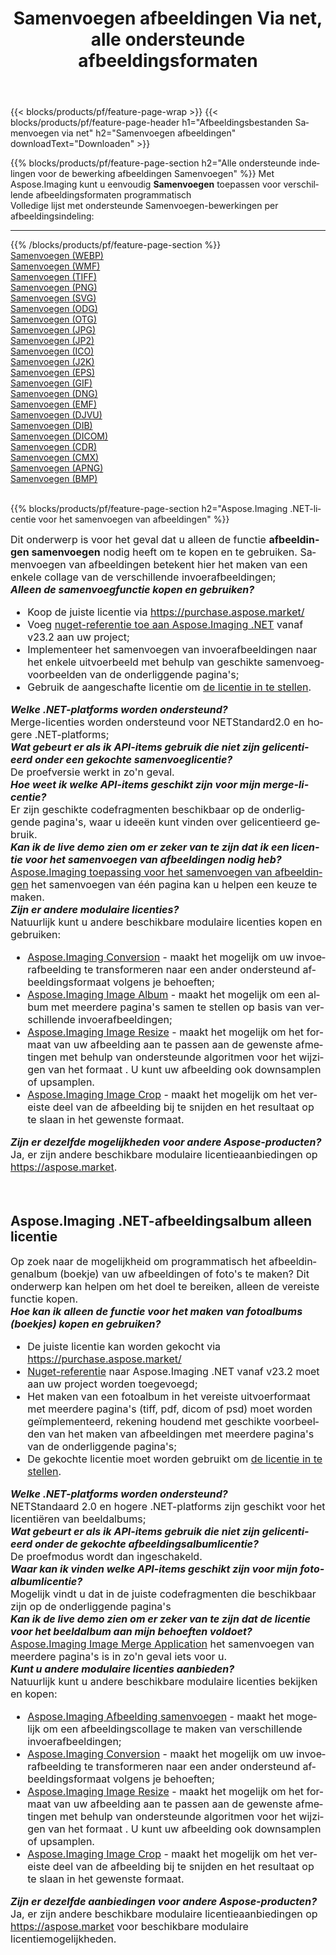 ﻿---
title: Samenvoegen afbeeldingen Via net, alle ondersteunde afbeeldingsformaten 
weight: 3920
url: /nl/net/merge 
lang: nl
langdirlevel: 2
locales: zh-hans,ja,it,ru,de,es,fr,nl,id,lt,pl,pt,vi,tr,ko,zh-hant,ar,hi,th,sv,cs,uk,he
description: Met behulp van Aspose.Imaging kunt u eenvoudig Samenvoegen afbeeldingen maken via net
---

{{< blocks/products/pf/feature-page-wrap >}}
{{< blocks/products/pf/feature-page-header h1="Afbeeldingsbestanden Samenvoegen via net" h2="Samenvoegen afbeeldingen" downloadText="Downloaden" >}}


{{% blocks/products/pf/feature-page-section  h2="Alle ondersteunde indelingen voor de bewerking afbeeldingen Samenvoegen" %}}
Met Aspose.Imaging kunt u eenvoudig **Samenvoegen** toepassen voor verschillende afbeeldingsformaten programmatisch
<br/>
Volledige lijst met ondersteunde Samenvoegen-bewerkingen per afbeeldingsindeling:
<hr/>
{{% /blocks/products/pf/feature-page-section %}}
<div class="container-fluid productfamilypage bg-gray">
    <div class="convertypes bg-gray agp-content section">
        <div class="container">
		<div class="row other-converters">
		    <div class='col-md-2 other-converter remove-lp remove-rp'><a href="/imaging/nl/net/merge/webp" >Samenvoegen (WEBP)</a></div><div class='col-md-2 other-converter remove-lp remove-rp'><a href="/imaging/nl/net/merge/wmf" >Samenvoegen (WMF)</a></div><div class='col-md-2 other-converter remove-lp remove-rp'><a href="/imaging/nl/net/merge/tiff" >Samenvoegen (TIFF)</a></div><div class='col-md-2 other-converter remove-lp remove-rp'><a href="/imaging/nl/net/merge/png" >Samenvoegen (PNG)</a></div><div class='col-md-2 other-converter remove-lp remove-rp'><a href="/imaging/nl/net/merge/svg" >Samenvoegen (SVG)</a></div><div class='col-md-2 other-converter remove-lp remove-rp'><a href="/imaging/nl/net/merge/odg" >Samenvoegen (ODG)</a></div><div class='col-md-2 other-converter remove-lp remove-rp'><a href="/imaging/nl/net/merge/otg" >Samenvoegen (OTG)</a></div><div class='col-md-2 other-converter remove-lp remove-rp'><a href="/imaging/nl/net/merge/jpg" >Samenvoegen (JPG)</a></div><div class='col-md-2 other-converter remove-lp remove-rp'><a href="/imaging/nl/net/merge/jp2" >Samenvoegen (JP2)</a></div><div class='col-md-2 other-converter remove-lp remove-rp'><a href="/imaging/nl/net/merge/ico" >Samenvoegen (ICO)</a></div><div class='col-md-2 other-converter remove-lp remove-rp'><a href="/imaging/nl/net/merge/j2k" >Samenvoegen (J2K)</a></div><div class='col-md-2 other-converter remove-lp remove-rp'><a href="/imaging/nl/net/merge/eps" >Samenvoegen (EPS)</a></div><div class='col-md-2 other-converter remove-lp remove-rp'><a href="/imaging/nl/net/merge/gif" >Samenvoegen (GIF)</a></div><div class='col-md-2 other-converter remove-lp remove-rp'><a href="/imaging/nl/net/merge/dng" >Samenvoegen (DNG)</a></div><div class='col-md-2 other-converter remove-lp remove-rp'><a href="/imaging/nl/net/merge/emf" >Samenvoegen (EMF)</a></div><div class='col-md-2 other-converter remove-lp remove-rp'><a href="/imaging/nl/net/merge/djvu" >Samenvoegen (DJVU)</a></div><div class='col-md-2 other-converter remove-lp remove-rp'><a href="/imaging/nl/net/merge/dib" >Samenvoegen (DIB)</a></div><div class='col-md-2 other-converter remove-lp remove-rp'><a href="/imaging/nl/net/merge/dicom" >Samenvoegen (DICOM)</a></div><div class='col-md-2 other-converter remove-lp remove-rp'><a href="/imaging/nl/net/merge/cdr" >Samenvoegen (CDR)</a></div><div class='col-md-2 other-converter remove-lp remove-rp'><a href="/imaging/nl/net/merge/cmx" >Samenvoegen (CMX)</a></div><div class='col-md-2 other-converter remove-lp remove-rp'><a href="/imaging/nl/net/merge/apng" >Samenvoegen (APNG)</a></div><div class='col-md-2 other-converter remove-lp remove-rp'><a href="/imaging/nl/net/merge/bmp" >Samenvoegen (BMP)</a></div>
                </div>
        </div>
    </div>
</div>
<br/>

{{% blocks/products/pf/feature-page-section  h2="Aspose.Imaging .NET-licentie voor het samenvoegen van afbeeldingen" %}}
<div style="font-size:16px;">
Dit onderwerp is voor het geval dat u alleen de functie <b>afbeeldingen samenvoegen</b> nodig heeft om te kopen en te gebruiken. Samenvoegen van afbeeldingen betekent hier het maken van een enkele collage van de verschillende invoerafbeeldingen; <br/>
<i><b>Alleen de samenvoegfunctie kopen en gebruiken?</b></i>
<ul>
<li>
Koop de juiste licentie via <a href="https://purchase.aspose.market/">https://purchase.aspose.market/</a>
</li>
<li>
Voeg <a href="https://www.nuget.org/packages/Aspose.Imaging">nuget-referentie toe aan Aspose.Imaging .NET</a> vanaf v23.2 aan uw project;
</li>
<li>
Implementeer het samenvoegen van invoerafbeeldingen naar het enkele uitvoerbeeld met behulp van geschikte samenvoegvoorbeelden van de onderliggende pagina's;
</li>
<li>
Gebruik de aangeschafte licentie om <a href="https://docs.aspose.com/imaging/net/licensing/">de licentie in te stellen</a>.
</li>
</ul>
<i><b>Welke .NET-platforms worden ondersteund?</b></i> <br/>
Merge-licenties worden ondersteund voor NETStandard2.0 en hogere .NET-platforms;<br/>
<i><b>Wat gebeurt er als ik API-items gebruik die niet zijn gelicentieerd onder een gekochte samenvoeglicentie?</b></i><br/>
De proefversie werkt in zo'n geval.<br/>
<i><b>Hoe weet ik welke API-items geschikt zijn voor mijn merge-licentie?</b></i><br/>
Er zijn geschikte codefragmenten beschikbaar op de onderliggende pagina's, waar u ideeën kunt vinden over gelicentieerd gebruik.<br/>
<i><b>Kan ik de live demo zien om er zeker van te zijn dat ik een licentie voor het samenvoegen van afbeeldingen nodig heb?</b></i><br/>
<a href="https://products.aspose.app/imaging/nl/image-merge/">Aspose.Imaging toepassing voor het samenvoegen van afbeeldingen</a> het samenvoegen van één pagina kan u helpen een keuze te maken.<br />
<i><b>Zijn er andere modulaire licenties?</b></i><br/>
Natuurlijk kunt u andere beschikbare modulaire licenties kopen en gebruiken:<br/>
<ul>
<li>
<a href="https://products.aspose.com/imaging/nl/net/conversion/">Aspose.Imaging Conversion</a> - maakt het mogelijk om uw invoerafbeelding te transformeren naar een ander ondersteund afbeeldingsformaat volgens je behoeften;
</li>
<li>
<a href="https://products.aspose.com/imaging/nl/net/merge/">Aspose.Imaging Image Album</a> - maakt het mogelijk om een ​​album met meerdere pagina's samen te stellen op basis van verschillende invoerafbeeldingen;
</li>
<li>
<a href="https://products.aspose.com/imaging/nl/net/resize/">Aspose.Imaging Image Resize</a> - maakt het mogelijk om het formaat van uw afbeelding aan te passen aan de gewenste afmetingen met behulp van ondersteunde algoritmen voor het wijzigen van het formaat . U kunt uw afbeelding ook downsamplen of upsamplen.
</li>
<li>
<a href="https://products.aspose.com/imaging/nl/net/crop/">Aspose.Imaging Image Crop</a> - maakt het mogelijk om het vereiste deel van de afbeelding bij te snijden en het resultaat op te slaan in het gewenste formaat.
</li>
</ul>
<i><b>Zijn er dezelfde mogelijkheden voor andere Aspose-producten?</b></i><br/>
Ja, er zijn andere beschikbare modulaire licentieaanbiedingen op <a href="https://aspose.market">https://aspose.market</a>.
</div>
<br/>

<br/>
<h2>Aspose.Imaging .NET-afbeeldingsalbum alleen licentie</h2>
<div style="font-size:16px;">
Op zoek naar de mogelijkheid om programmatisch het afbeeldingenalbum (boekje) van uw afbeeldingen of foto's te maken? Dit onderwerp kan helpen om het doel te bereiken, alleen de vereiste functie kopen.<br/>
<i><b>Hoe kan ik alleen de functie voor het maken van fotoalbums (boekjes) kopen en gebruiken?</b></i>
<ul>
<li>
De juiste licentie kan worden gekocht via <a href="https://purchase.aspose.market/">https://purchase.aspose.market/</a>
</li>
<li>
<a href="https://www.nuget.org/packages/Aspose.Imaging">Nuget-referentie</a> naar Aspose.Imaging .NET vanaf v23.2 moet aan uw project worden toegevoegd;
</li>
<li>
Het maken van een fotoalbum in het vereiste uitvoerformaat met meerdere pagina's (tiff, pdf, dicom of psd) moet worden geïmplementeerd, rekening houdend met geschikte voorbeelden van het maken van afbeeldingen met meerdere pagina's van de onderliggende pagina's;
</li>
<li>
De gekochte licentie moet worden gebruikt om <a href="https://docs.aspose.com/imaging/net/licensing/">de licentie in te stellen</a>.
</li>
</ul>
<i><b>Welke .NET-platforms worden ondersteund?</b></i> <br/>
NETStandaard 2.0 en hogere .NET-platforms zijn geschikt voor het licentiëren van beeldalbums;<br/>
<i><b>Wat gebeurt er als ik API-items gebruik die niet zijn gelicentieerd onder de gekochte afbeeldingsalbumlicentie?</b></i><br/>
De proefmodus wordt dan ingeschakeld.<br/>
<i><b>Waar kan ik vinden welke API-items geschikt zijn voor mijn fotoalbumlicentie?</b></i><br/>
Mogelijk vindt u dat in de juiste codefragmenten die beschikbaar zijn op de onderliggende pagina's<br/>
<i><b>Kan ik de live demo zien om er zeker van te zijn dat de licentie voor het beeldalbum aan mijn behoeften voldoet?</b></i><br/>
<a href="https://products.aspose.app/imaging/nl/image-merge/">Aspose.Imaging Image Merge Application</a> het samenvoegen van meerdere pagina's is in zo'n geval iets voor u. <br/>
<i><b>Kunt u andere modulaire licenties aanbieden?</b></i><br/>
Natuurlijk kunt u andere beschikbare modulaire licenties bekijken en kopen:<br/>
<ul>
<li>
<a href="https://products.aspose.com/imaging/nl/net/merge/">Aspose.Imaging Afbeelding samenvoegen</a> - maakt het mogelijk om een ​​afbeeldingscollage te maken van verschillende invoerafbeeldingen;
</li>
<li>
<a href="https://products.aspose.com/imaging/nl/net/conversion/">Aspose.Imaging Conversion</a> - maakt het mogelijk om uw invoerafbeelding te transformeren naar een ander ondersteund afbeeldingsformaat volgens je behoeften;
</li>
<li>
<a href="https://products.aspose.com/imaging/nl/net/resize/">Aspose.Imaging Image Resize</a> - maakt het mogelijk om het formaat van uw afbeelding aan te passen aan de gewenste afmetingen met behulp van ondersteunde algoritmen voor het wijzigen van het formaat . U kunt uw afbeelding ook downsamplen of upsamplen.
</li>
<li>
<a href="https://products.aspose.com/imaging/nl/net/crop/">Aspose.Imaging Image Crop</a> - maakt het mogelijk om het vereiste deel van de afbeelding bij te snijden en het resultaat op te slaan in het gewenste formaat.
</li>
</ul>
<i><b>Zijn er dezelfde aanbiedingen voor andere Aspose-producten?</b></i><br/>
Ja, er zijn andere beschikbare modulaire licentieaanbiedingen op <a href="https://aspose.market">https://aspose.market</a> voor beschikbare modulaire licentiemogelijkheden.
</div>
<br/>
